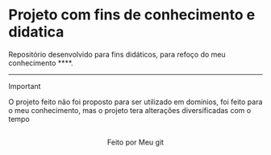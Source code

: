 <h1>
    <span> Projeto com fins de conhecimento e didatica</span>
</h1>

Repositório desenvolvido para fins didáticos, para refoço do meu conhecimento ****.

---


> [!IMPORTANT]   
> O projeto feito não foi proposto para ser utilizado em dominios, foi feito para o meu conhecimento, mas o projeto tera alterações diversificadas com o tempo



##
<div align="center">Feito  por <a href="https://github.com/cauaaugustow"></a> Meu git</div>
